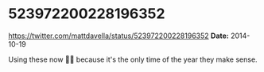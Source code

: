 # 523972200228196352
https://twitter.com/mattdavella/status/523972200228196352
**Date:** 2014-10-19

Using these now 🎃👻 because it's the only time of the year they make sense.
